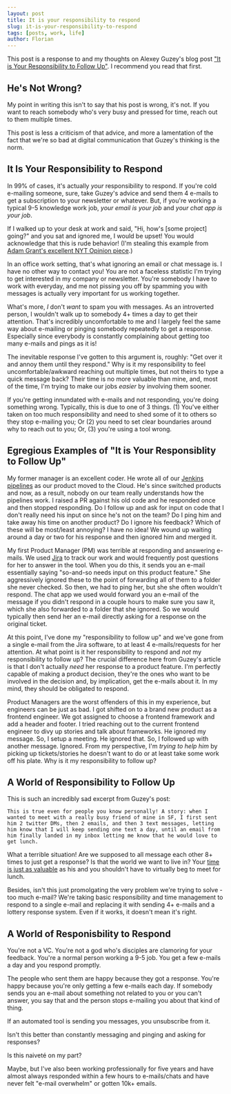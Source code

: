 ```yaml
---
layout: post
title: It is your responsibility to respond
slug: it-is-your-responsibility-to-respond
tags: [posts, work, life]
author: Florian
---
```


This post is a response to and my thoughts on Alexey Guzey's blog post ["It is Your Responsibility to Follow Up"](https://guzey.com/follow-up/). I recommend you read that first.

## He's Not Wrong?

My point in writing this isn't to say that his post is wrong, it's not. If you want to reach somebody who's very busy and pressed for time, reach out to them multiple times. 

This post is less a criticism of that advice, and more a lamentation of the fact that we're so bad at digital communication that Guzey's thinking is the norm.

## It Is Your Responsibility to Respond

In 99% of cases, it's actually *your* responsibility to respond. If you're cold e-mailing someone, sure, take Guzey's advice and send them 4 e-mails to get a subscription to your newsletter or whatever. But, if you're working a typical 9-5 knowledge work job, *your email is your job* and *your chat app is your job*.

If I walked up to your desk at work and said, "Hi, how's [some project] going?" and you sat and ignored me, I would be upset! You would acknowledge that this is rude behavior! (I'm stealing this example from [Adam Grant's excellent NYT Opinion piece](https://www.nytimes.com/2019/02/15/opinion/sunday/email-etiquette.html).)

In an office work setting, that's what ignoring an email or chat message is. I have no other way to contact you! You are not a faceless statistic I'm trying to get interested in my company or newsletter. You're somebody I have to work with everyday, and me not pissing you off by spamming you with messages is actually very important for us working together.

What's more, *I* don't *want* to spam you with messages. As an introverted person, I wouldn't walk up to somebody 4+ times a day to get their attention. That's incredibly uncomfortable to me and I largely feel the same way about e-mailing or pinging somebody repeatedly to get a response. Especially since everybody is constantly complaining about getting too many e-mails and pings as it is!

The inevitable response I've gotten to this argument is, roughly: "Get over it and annoy them until they respond." Why is it my responsibility to feel uncomfortable/awkward reaching out multiple times, but not theirs to type a quick message back? Their time is no more valuable than mine, and, most of the time, I'm trying to make our jobs *easier* by involving them sooner.

If you're getting innundated with e-mails and not responding, you're doing something wrong. Typically, this is due to one of 3 things. (1) You've either taken on too much responsibility and need to shed some of it to others so they stop e-mailing you; Or (2) you need to set clear boundaries around why to reach out to you; Or, (3) you're using a tool wrong.

## Egregious Examples of "It is Your Responsiblity to Follow Up"

My former manager is an excellent coder. He wrote all of our [Jenkins pipelines](https://www.jenkins.io/doc/book/pipeline/) as our product moved to the Cloud. He's since switched products and now, as a result, nobody on our team really understands how the pipelines work. I raised a PR against his old code and he responded once and then stopped responding. Do I follow up and ask for input on code that I don't really need his input on since he's not on the team? Do I ping him and take away his time on another product? Do I ignore his feedback? Which of these will be most/least annoying? I have no idea! We wound up waiting around a day or two for his response and then ignored him and merged it.

My first Product Manager (PM) was terrible at responding and answering e-mails. We used [Jira](https://en.wikipedia.org/wiki/Jira_(software)) to track our work and would frequently post questions for her to answer in the tool. When you do this, it sends you an e-mail essentially saying "so-and-so needs input on this product feature." She aggressively ignored these to the point of forwarding all of them to a folder she never checked. So then, we had to ping her, but she she often wouldn't respond. The chat app we used would forward you an e-mail of the message if you didn't respond in a couple hours to make sure you saw it, which she also forwarded to a folder that she ignored. So we would typically then send her an e-mail directly asking for a response on the original ticket.

At this point, I've done my "responsibility to follow up" and we've gone from a single e-mail from the Jira software, to at least 4 e-mails/requests for her attention. At what point is it her responsibility to respond and *not* my responsibility to follow up? The crucial difference here from Guzey's article is that I don't actually *need* her response to a product feature. I'm perfectly capable of making a product decision, they're the ones who want to be involved in the decision and, by implication, get the e-mails about it. In my mind, they should be obligated to respond.

Product Managers are the worst offenders of this in my experience, but engineers can be just as bad. I got shifted on to a brand new product as a frontend engineer. We got assigned to choose a frontend framework and add a header and footer. I tried reaching out to the current frontend engineer to divy up stories and talk about frameworks. He ignored my message. So, I setup a meeting. He ignored that. So, I followed up with another message. Ignored. From my perspective, I'm *trying to help him* by picking up tickets/stories he doesn't want to do or at least take some work off his plate. Why is it my responsibility to follow up?

## A World of Responsibility to Follow Up

This is such an incredibly sad excerpt from Guzey's post:
```
This is true even for people you know personally! A story: when I wanted to meet with a really busy friend of mine in SF, I first sent him 2 twitter DMs, then 2 emails, and then 3 text messages, letting him know that I will keep sending one text a day, until an email from him finally landed in my inbox letting me know that he would love to get lunch.
```

What a terrible situation! Are we supposed to all message each other 8+ times to just get a response? Is that the world we want to live in? Your [time is just as valuable](https://floverfelt.org/posts/time-value) as his and you shouldn't have to virtually beg to meet for lunch.

Besides, isn't this just promolgating the very problem we're trying to solve - too much e-mail? We're taking basic responsibility and time management to respond to a single e-mail and replacing it with sending 4+ e-mails and a lottery response system. Even if it works, it doesn't mean it's right. 

## A World of Responisbility to Respond

You're not a VC. You're not a god who's disciples are clamoring for your feedback. You're a normal person working a 9-5 job. You get a few e-mails a day and you respond promptly.

The people who sent them are happy because they got a response. You're happy because you're only getting a few e-mails each day. If somebody sends you an e-mail about something not related to you or you can't answer, you say that and the person stops e-mailing you about that kind of thing.

If an automated tool is sending you messages, you unsubscribe from it.

Isn't this better than constantly messaging and pinging and asking for responses?

Is this naiveté on my part?

Maybe, but I've also been working professionally for five years and have almost always responded within a few hours to e-mails/chats and have never felt "e-mail overwhelm" or gotten 10k+ emails.
